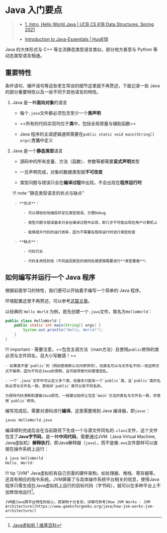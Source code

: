 # Java 入门要点

> - [1. Intro, Hello World Java | UCB CS 61B Data Structures, Spring 2021](https://sp21.datastructur.es/index.html)
>
> - [Introduction to Java-Essentials | Hug61B](https://joshhug.gitbooks.io/hug61b/content/chap1/chap11.html)

Java 的大体形式与 C++ 等主流静态类型语言类似，部分地方甚至与 Python 等动态类型语言相通。

## 重要特性

条件语句、循环语句等这些老生常谈的细节这里就不再赘述，下面记录一些 Java 的部分重要特性以及一些不同于其他语言的特性。

1. Java 是一种**面向对象**的语言

    - 每个`.java`文件都必须包含至少一个**类声明**

    - ==所有的代码实现均位于**类**中，包括全局常量与辅助函数==

    - Java 程序的主调逻辑通常需要在`public static void main(String[] args)`**方法**中定义

2. Java 是一个**静态类型**语言

    - 源码中的所有变量、方法（函数）、参数等都需要**显式声明**类型

    - 一旦声明完成，对象的数据类型就**不可改变**

    - 类型问题与错误只会在**编译过程**中出现，不会出现在**程序运行时**

    !!! note "静态类型语言的优点与缺点"

        - **优点**：

            - 可以很轻松地捕捉并定位类型错误，方便Debug

            - 类型问题与错误基本只会在编译过程中出现，即几乎不可能出现在用户计算机上

            - 能够提升代码的运行效率，因为不需要在程序运行时进行类型检查

        - **缺点**：

            - 代码冗长

            - 代码复用性较低（不同返回类型的相同处理逻辑需要进行**类型重载**）

## 如何编写并运行一个 Java 程序

<!-- ![Java编译过程](../../assets/dsa.assets/cs61b/compilation_figure.svg)
*图片来源: [Essentials | Hug61B](https://joshhug.gitbooks.io/hug61b/content/chap1/chap11.html)* -->

根据前面学习的特性，我们便可以开始着手编写一个简单的 Java 程序。

环境配置这里不再赘述，可以参考[这篇文章](https://www.geeksforgeeks.org/installation-guide/download-and-install-jdk-on-windows-mac-and-linux/)。

以经典的 `Hello World` 为例，首先创建一个`.java`文件，取名为`HelloWorld`：

```java
public class HelloWorld {
    public static int main(String[] args) {
        System.out.println("Hello, World!");
    }
}
```

!!! important
    - 需要注意，==包含主调方法（main方法）且使用`public`修饰的类必须与文件同名，且大小写敏感！==

    - 如果类不是`public`的（例如使用默认访问修饰符），则类名可以与文件名不同——但这种方式不推荐，因为不符合Java的惯例，且可能导致代码管理混乱。

    - 一个`.java`文件中可以定义多个类，但最多只能有一个`public`类，且`public`类的名称必须与文件名一致。其他非`public`类可以有不同名称。

    为保持代码清晰和遵循Java规范，一般建议始终让包含`main`方法的类名与文件名一致，并使用`public`修饰。

编写完成后，需要对源码进行**编译**。这里需要用到 Java 编译器，即`javac`：
```bash
javac HelloWorld.java
```

编译顺利完成后会在当前路径下生成一个与源文件同名的`.class`文件，这个文件包含了**Java字节码**，是一种**中间代码**，需要通过JVM（Java Virtual Machine, Java虚拟机）**解释执行**，即Java解释器（`java`），而不是像`.exe`文件那样可以直接在操作系统上运行：
```java
$ java HelloWorld
Hello, World!
```

!!! tip "JVM"
    Java虚拟机有自己完善的硬件架构，如处理器、堆栈、寄存器等，还具有相应的指令系统。JVM屏蔽了与具体操作系统平台相关的信息，使得Java程序只需生成在Java虚拟机上运行的目标代码（字节码），就可以在多种平台上不加修改地运行[^1]。

    JVM是Java跨平台特性的核心，其架构十分复杂，详情可参考[How JVM Works - JVM Architecture](https://www.geeksforgeeks.org/java/how-jvm-works-jvm-architecture/)


[^1]: [Java虚拟机 | 维基百科](https://zh.wikipedia.org/wiki/Java%E8%99%9A%E6%8B%9F%E6%9C%BA)
